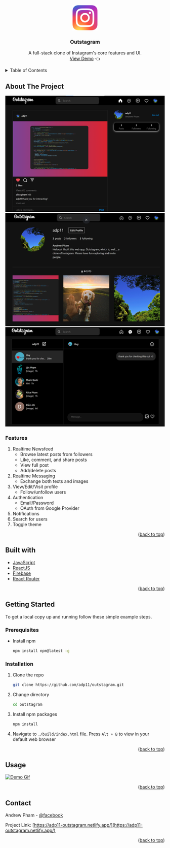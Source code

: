 <div id="top"></div>

<!-- PROJECT LOGO -->
<br />
<div align="center">
  <img src="./public/images/logo.png" alt="Logo" width="80" height="80">
  <h3 align="center">Outstagram</h3>
  <p align="center">
    A full-stack clone of Instagram's core features and UI.
    <br />
    <a href="https://adp11-outstagram.netlify.app/">View Demo</a> 👈
  </p>
</div>


<!-- TABLE OF CONTENTS -->
<details>
  <summary>Table of Contents</summary>
  <ol>
    <li>
      <a href="#about-the-project">About The Project</a>
    <li>
      <a href="#getting-started">Getting Started</a>
      <ul>
        <li><a href="#prerequisites">Prerequisites</a></li>
        <li><a href="#installation">Installation</a></li>
      </ul>
    </li>
    <li><a href="#usage">Usage</a></li>
    <li><a href="#contact">Contact</a></li>
    <li><a href="#acknowledgments">Acknowledgments</a></li>
  </ol>
</details>



<!-- ABOUT THE PROJECT -->
## About The Project

[![Demo Picture 1][product-screenshot1]](https://adp11-outstagram.netlify.app/)
[![Demo Picture 2][product-screenshot2]](https://adp11-outstagram.netlify.app/)
[![Demo Picture 3][product-screenshot3]](https://adp11-outstagram.netlify.app/)

### Features
1. Realtime Newsfeed
    - Browse latest posts from followers
    - Like, comment, and share posts
    - View full post
    - Add/delete posts
2. Realtime Messaging
    - Exchange both texts and images
3. View/Edit/Visit profile
    - Follow/unfollow users
4. Authentication
    - Email/Password
    - OAuth from Google Provider
5. Notifications
6. Search for users
7. Toggle theme


<p align="right">(<a href="#top">back to top</a>)</p>

<!-- BUILT WITH EXAMPLES -->
## Built with
- [JavaScript](https://www.javascript.com/)
- [ReactJS](https://reactjs.org/)
- [Firebase](https://firebase.google.com/)
- [React Router](https://reactrouter.com/)

<p align="right">(<a href="#top">back to top</a>)</p>

<!-- GETTING STARTED -->
## Getting Started

To get a local copy up and running follow these simple example steps.

### Prerequisites

* Install npm
  ```sh
  npm install npm@latest -g
  ```

### Installation

1. Clone the repo
   ```sh
   git clone https://github.com/adp11/outstagram.git
   ```
2. Change directory
   ```sh
   cd outstagram
   ```
3. Install npm packages
   ```sh
   npm install
   ```
3. Navigate to `./build/index.html` file. Press `Alt + B` to view in your default web browser

<p align="right">(<a href="#top">back to top</a>)</p>


<!-- USAGE EXAMPLES -->
## Usage

[![Demo Gif][product-demo]](https://adp11-outstagram.netlify.app/)

<p align="right">(<a href="#top">back to top</a>)</p>


<!-- CONTACT -->
## Contact

Andrew Pham - [@facebook](https://www.facebook.com/profile.php?id=100008330377004)

Project Link: [https://adp11-outstagram.netlify.app/](https://adp11-outstagram.netlify.app/)

<p align="right">(<a href="#top">back to top</a>)</p>


<!-- MARKDOWN LINKS & IMAGES -->
<!-- https://www.markdownguide.org/basic-syntax/#reference-style-links -->
[product-screenshot1]: ./public/images/demo1.png
[product-screenshot2]: ./public/images/demo2.png
[product-screenshot3]: ./public/images/demo3.png
[product-demo]: ./public/images/outstagram.gif

